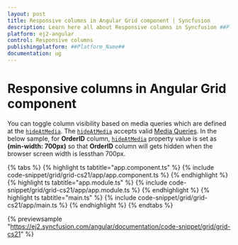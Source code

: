 ```yaml
---
layout: post
title: Responsive columns in Angular Grid component | Syncfusion
description: Learn here all about Responsive columns in Syncfusion ##Platform_Name## Grid component of Syncfusion Essential JS 2 and more.
platform: ej2-angular
control: Responsive columns 
publishingplatform: ##Platform_Name##
documentation: ug
---
```


# Responsive columns in Angular Grid component

You can toggle column visibility based on media queries which are defined
at the [`hideAtMedia`](https://ej2.syncfusion.com/angular/documentation/api/grid/column/#hideatmedia).
The [`hideAtMedia`](https://ej2.syncfusion.com/angular/documentation/api/grid/column/#hideatmedia) accepts valid
[Media Queries]( http://cssmediaqueries.com/what-are-css-media-queries.html ). In the below sample, for **OrderID** column, [`hideAtMedia`](https://ej2.syncfusion.com/angular/documentation/api/grid/column/#hideatmedia) property value is set as **(min-width: 700px)** so that **OrderID** column will gets hidden when the browser screen width is lessthan 700px.

{% tabs %}
{% highlight ts tabtitle="app.component.ts" %}
{% include code-snippet/grid/grid-cs21/app/app.component.ts %}
{% endhighlight %}
{% highlight ts tabtitle="app.module.ts" %}
{% include code-snippet/grid/grid-cs21/app/app.module.ts %}
{% endhighlight %}
{% highlight ts tabtitle="main.ts" %}
{% include code-snippet/grid/grid-cs21/app/main.ts %}
{% endhighlight %}
{% endtabs %}
  
{% previewsample "https://ej2.syncfusion.com/angular/documentation/code-snippet/grid/grid-cs21" %}